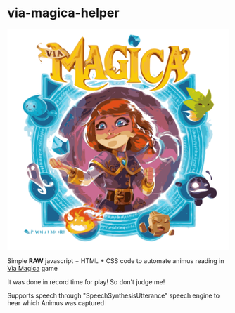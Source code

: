 # via-magica-helper

![Via Magica Logo](images/via_magica.svg)

Simple **RAW** javascript + HTML + CSS code to automate animus reading in [Via Magica](https://boardgamegeek.com/boardgame/300936/magica) game

It was done in record time for play! So don't judge me!

Supports speech through "SpeechSynthesisUtterance" speech engine to hear which Animus was captured
